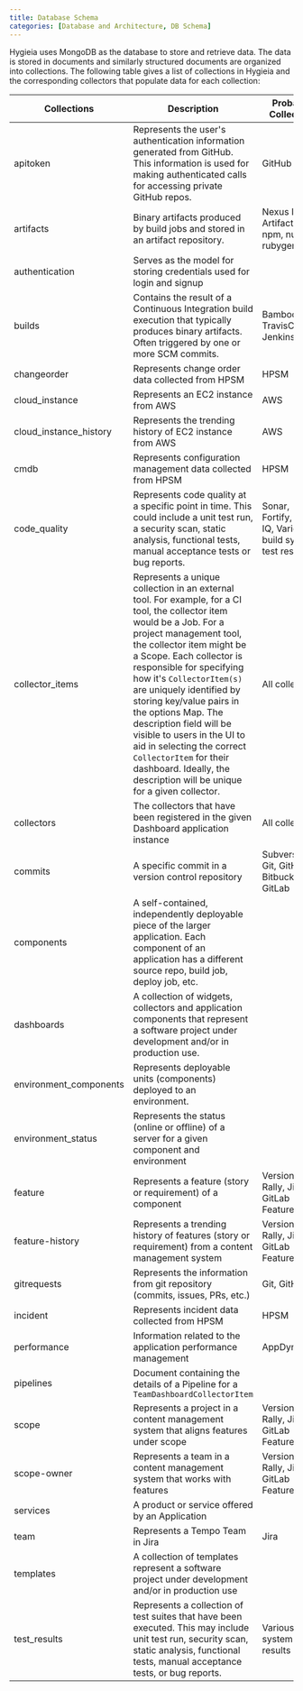 ```yaml
---
title: Database Schema
categories: [Database and Architecture, DB Schema]
---
```


Hygieia uses MongoDB as the database to store and retrieve data. The data is stored in documents and similarly structured documents are organized into collections. The following table gives a list of collections in Hygieia and the corresponding collectors that populate data for each collection:

| Collections | Description | Probable Collectors |
|-------------|-------------|---------------------|
| apitoken | Represents the user's authentication information generated from GitHub. This information is used for making authenticated calls for accessing private GitHub repos. | GitHub |
| artifacts | Binary artifacts produced by build jobs and stored in an artifact repository. | Nexus IQ,  Artifactory, npm, nuget, rubygems |
| authentication | Serves as the model for storing credentials used for login and signup |
| builds | Contains the result of a Continuous Integration build execution that typically produces binary artifacts. Often triggered by one or more SCM commits. | Bamboo, TravisCI, Jenkins |
| changeorder | Represents change order data collected from HPSM | HPSM |
| cloud_instance | Represents an EC2 instance from AWS | AWS |
| cloud_instance_history | Represents the trending history of EC2 instance from AWS | AWS |
| cmdb | Represents configuration management data collected from HPSM | HPSM |
| code_quality | Represents code quality at a specific point in time. This could include a unit test run, a security scan, static analysis, functional tests, manual acceptance tests or bug reports. | Sonar, Fortify, Nexus IQ, Various build system test results |
| collector_items | Represents a unique collection in an external tool. For example, for a CI tool, the collector item would be a Job. For a project management tool, the collector item might be a Scope. Each collector is responsible for specifying how it's ```CollectorItem(s)``` are uniquely identified by storing key/value pairs in the options Map. The description field will be visible to users in the UI to aid in selecting the correct ```CollectorItem``` for their dashboard. Ideally, the description will be unique for a given collector. | All collectors |
| collectors | The collectors that have been registered in the given Dashboard application instance | All collectors |
| commits | A specific commit in a version control repository | Subversion, Git, GitHub, Bitbucket, GitLab |
| components | A self-contained, independently deployable piece of the larger application. Each component of an application has a different source repo, build job, deploy job, etc. |
| dashboards | A collection of widgets, collectors and application components that represent a software project under development and/or in production use. |
| environment_components | Represents deployable units (components) deployed to an environment. |
| environment_status |Represents the status (online or offline) of a server for a given component and environment |
| feature | Represents a feature (story or requirement) of a component | VersionOne, Rally, Jira, GitLab Feature |
| feature-history | Represents a trending history of features (story or requirement) from a content management system | VersionOne, Rally, Jira, GitLab Feature |
| gitrequests | Represents the information from git repository (commits, issues, PRs, etc.) | Git, GitHub |
| incident | Represents incident data collected from HPSM | HPSM |
| performance | Information related to the application performance management | AppDynamics |
| pipelines | Document containing the details of a Pipeline for a ```TeamDashboardCollectorItem``` | 
| scope | Represents a project in a content management system that aligns features under scope | VersionOne, Rally, Jira, GitLab Feature |
| scope-owner | Represents a team in a content management system that works with features | VersionOne, Rally, Jira, GitLab Feature |
| services | A product or service offered by an Application |
| team | Represents a Tempo Team in Jira | Jira |
| templates | A collection of templates represent a software project under development and/or in production use | 
| test_results | Represents a collection of test suites that have been executed. This may include unit test run, security scan, static analysis, functional tests, manual acceptance tests, or bug reports. | Various build system test results |
